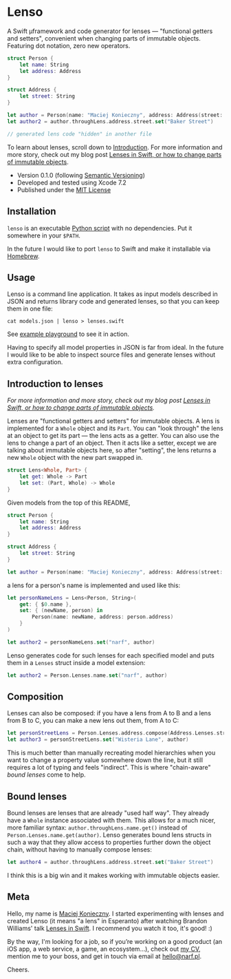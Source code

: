 Lenso
=====

A Swift µframework and code generator for lenses — "functional getters and setters", convenient when changing parts of immutable objects.  Featuring dot notation, zero new operators.

```swift
struct Person {
    let name: String
    let address: Address
}

struct Address {
    let street: String
}

let author = Person(name: "Maciej Konieczny", address: Address(street: "Sesame Street"))
let author2 = author.throughLens.address.street.set("Baker Street")

// generated lens code "hidden" in another file
```

To learn about lenses, scroll down to [Introduction](#introduction-to-lenses).
For more information and more story, check out my blog post [Lenses in Swift, or how to change parts of immutable objects][post].

  [post]: http://narf.pl/posts/lenses-in-swift

- Version 0.1.0 (following [Semantic Versioning](http://semver.org/))
- Developed and tested using Xcode 7.2
- Published under the [MIT License](LICENSE)


Installation
------------

`lenso` is an executable [Python script](lenso) with no dependencies.  Put it somewhere in your `$PATH`.

In the future I would like to port `lenso` to Swift and make it installable via [Homebrew](http://brew.sh/).


Usage
-----

Lenso is a command line application.  It takes as input models described in JSON and returns library code and generated lenses, so that you can keep them in one file:

    cat models.json | lenso > lenses.swift

See [example playground](example) to see it in action.

Having to specify all model properties in JSON is far from ideal.  In the future I would like to be able to inspect source files and generate lenses without extra configuration.


Introduction to lenses
----------------------

*For more information and more story, check out my blog post [Lenses in Swift, or how to change parts of immutable objects][post].*

Lenses are "functional getters and setters" for immutable objects.  A lens is implemented for a `Whole` object and its `Part`.  You can "look through" the lens at an object to get its part — the lens acts as a getter.  You can also use the lens to change a part of an object.  Then it acts like a setter, except we are talking about immutable objects here, so after "setting", the lens returns a new `Whole` object with the new part swapped in.

```swift
struct Lens<Whole, Part> {
    let get: Whole -> Part
    let set: (Part, Whole) -> Whole
}
```

Given models from the top of this README,

```swift
struct Person {
    let name: String
    let address: Address
}

struct Address {
    let street: String
}

let author = Person(name: "Maciej Konieczny", address: Address(street: "Sesame Street"))
```

a lens for a person's name is implemented and used like this:

```swift
let personNameLens = Lens<Person, String>(
    get: { $0.name },
    set: { (newName, person) in
        Person(name: newName, address: person.address)
    }
)

let author2 = personNameLens.set("narf", author)
```

Lenso generates code for such lenses for each specified model and puts them in a `Lenses` struct inside a model extension:

```swift
let author2 = Person.Lenses.name.set("narf", author)
```


Composition
-----------

Lenses can also be composed: if you have a lens from A to B and a lens from B to C, you can make a new lens out them, from A to C:

```swift
let personStreetLens = Person.Lenses.address.compose(Address.Lenses.street)
let author3 = personStreetLens.set("Wisteria Lane", author)
```

This is much better than manually recreating model hierarchies when you want to change a property value somewhere down the line, but it still requires a lot of typing and feels "indirect".  This is where "chain-aware" *bound lenses* come to help.


Bound lenses
------------

Bound lenses are lenses that are already "used half way".  They already have a `Whole` instance associated with them.  This allows for a much nicer, more familiar syntax: `author.throughLens.name.get()` instead of `Person.Lenses.name.get(author)`.  Lenso generates bound lens structs in such a way that they allow access to properties further down the object chain, without having to manually compose lenses:

```swift
let author4 = author.throughLens.address.street.set("Baker Street")
```

I think this is a big win and it makes working with immutable objects easier.


Meta
----

Hello, my name is [Maciej Konieczny](http://narf.pl/).  I started experimenting with lenses and created Lenso (it means "a lens" in Esperanto) after watching Brandon Williams' talk [Lenses in Swift](https://www.youtube.com/watch?v=ofjehH9f-CU).  I recommend you watch it too, it's good! :)

By the way, I'm looking for a job, so if you’re working on a good product (an iOS app, a web service, a game, an ecosystem…), check out [my CV](http://narf.pl/cv), mention me to your boss, and get in touch via email at <hello@narf.pl>.

Cheers.
